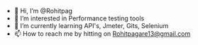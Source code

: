 - 👋 Hi, I’m @Rohitpag
- 👀 I’m interested in Performance testing tools
- 🌱 I’m currently learning API's, Jmeter, Gits, Selenium
- 📫 How to reach me by hitting on Rohitpagare13@gmail.com

<!---
Rohitpag/Rohitpag is a ✨ special ✨ repository because its `README.md` (this file) appears on your GitHub profile.
You can click the Preview link to take a look at your changes.
--->
